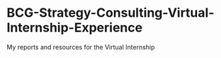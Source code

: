 # BCG-Strategy-Consulting-Virtual-Internship-Experience
My reports and resources for the Virtual Internship
